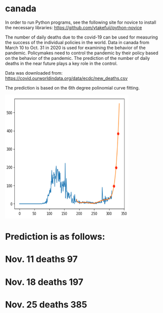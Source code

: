# canada
In order to run Python programs, see the following site for novice to install the necessary libraries:
https://github.com/ytakefuji/python-novice

The number of daily deaths due to the covid-19 can be used for measuring the success of the individual policies in the world.  Data in canada from March 10 to Oct. 31 in 2020 is used for examining the behavior of the pandemic. Policymakes need to control the pandemic by their policy based on the behavior of the pandemic. The prediction of the number of daily deaths in the near future plays a key role in the control.

Data was downloaded from:
 https://covid.ourworldindata.org/data/ecdc/new_deaths.csv

The prediction is based on the 6th degree polinomial curve fitting.

<img src='./canada.png' width=400 height=400>

# Prediction is as follows:
# Nov. 11 deaths 97
# Nov. 18 deaths 197
# Nov. 25 deaths 385

